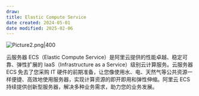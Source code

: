 ```yaml
---
draw:
title: Elastic Compute Service
date created: 2024-05-01
date modified: 2025-02-06
---
```


![Picture2.png|400](https://imagehosting4picgo.oss-cn-beijing.aliyuncs.com/imagehosting/fix-dir%2Fliuyishou%2Ftmp%2F2024%2F05%2F02%2F00-58-39-bd52b5ef98198a0ad10d847c9e7490fb-Picture2-7a34e0.png?x-oss-process=image/resize,l_400)

<!-- more -->

云服务器 ECS（Elastic Compute Service）是阿里云提供的性能卓越、稳定可靠、弹性扩展的 IaaS（Infrastructure as a Service）级别云计算服务。云服务器 ECS 免去了您采购 IT 硬件的前期准备，让您像使用水、电、天然气等公共资源一样便捷、高效地使用服务器，实现计算资源的即开即用和弹性伸缩。阿里云 ECS 持续提供创新型服务器，解决多种业务需求，助力您的业务发展。
